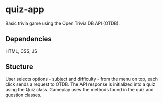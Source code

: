 # quiz-app

Basic trivia game using the Open Trivia DB API (OTDB).

## Dependencies

HTML, CSS, JS

## Stucture

User selects options - subject and difficulty - from the menu on top, each click sends a request to OTDB. The API response is initialized into a quiz using the Quiz class. Gameplay uses the methods found in the quiz and question classes.
